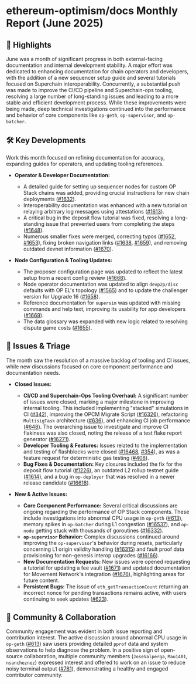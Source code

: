# ethereum-optimism/docs Monthly Report (June 2025)

## 🚀 Highlights
June was a month of significant progress in both external-facing documentation and internal development stability. A major effort was dedicated to enhancing documentation for chain operators and developers, with the addition of a new sequencer setup guide and several tutorials focused on Superchain interoperability. Concurrently, a substantial push was made to improve the CI/CD pipeline and Superchain-ops tooling, resolving a large number of long-standing issues and leading to a more stable and efficient development process. While these improvements were being made, deep technical investigations continued into the performance and behavior of core components like `op-geth`, `op-supervisor`, and `op-batcher`.

## 🛠️ Key Developments
Work this month focused on refining documentation for accuracy, expanding guides for operators, and updating tooling references.

- **Operator & Developer Documentation:**
    - A detailed guide for setting up sequencer nodes for custom OP Stack chains was added, providing crucial instructions for new chain deployments ([#1632](https://github.com/ethereum-optimism/docs/pull/1632)).
    - Interoperability documentation was enhanced with a new tutorial on relaying arbitrary log messages using attestations ([#1613](https://github.com/ethereum-optimism/docs/pull/1613)).
    - A critical bug in the deposit flow tutorial was fixed, resolving a long-standing issue that prevented users from completing the steps ([#1648](https://github.com/ethereum-optimism/docs/pull/1648)).
    - Numerous smaller fixes were merged, correcting typos ([#1652](https://github.com/ethereum-optimism/docs/pull/1652), [#1653](https://github.com/ethereum-optimism/docs/pull/1653)), fixing broken navigation links ([#1638](https://github.com/ethereum-optimism/docs/pull/1638), [#1659](https://github.com/ethereum-optimism/docs/pull/1659)), and removing outdated devnet information ([#1670](https://github.com/ethereum-optimism/docs/pull/1670)).

- **Node Configuration & Tooling Updates:**
    - The proposer configuration page was updated to reflect the latest setup from a recent config review ([#1668](https://github.com/ethereum-optimism/docs/pull/1668)).
    - Node operator documentation was updated to align `devp2p/disc` defaults with OP EL's topology ([#1565](https://github.com/ethereum-optimism/docs/pull/1565)) and to update the challenger version for Upgrade 16 ([#1658](https://github.com/ethereum-optimism/docs/pull/1658)).
    - Reference documentation for `supersim` was updated with missing commands and help text, improving its usability for app developers ([#1669](https://github.com/ethereum-optimism/docs/pull/1669)).
    - The data glossary was expanded with new logic related to resolving dispute game costs ([#1655](https://github.com/ethereum-optimism/docs/pull/1655)).

## 🐛 Issues & Triage
The month saw the resolution of a massive backlog of tooling and CI issues, while new discussions focused on core component performance and documentation needs.

- **Closed Issues:**
    - **CI/CD and Superchain-Ops Tooling Overhaul:** A significant number of issues were closed, marking a major milestone in improving internal tooling. This included implementing "stacked" simulations in CI ([#342](https://github.com/ethereum-optimism/docs/issues/342)), improving the OPCM Migrate Script ([#16326](https://github.com/ethereum-optimism/docs/issues/16326)), refactoring `MultisigTask` architecture ([#636](https://github.com/ethereum-optimism/docs/issues/636)), and enhancing CI job performance ([#648](https://github.com/ethereum-optimism/docs/issues/648)). The overarching issue to investigate and improve CI flakiness was also closed, noting the release of a test flake report generator ([#16271](https://github.com/ethereum-optimism/docs/issues/16271)).
    - **Developer Tooling & Features:** Issues related to the implementation and testing of flashblocks were closed ([#16468](https://github.com/ethereum-optimism/docs/issues/16468), [#354](https://github.com/ethereum-optimism/docs/issues/354)), as was a feature request for deterministic gas testing ([#408](https://github.com/ethereum-optimism/docs/issues/408)).
    - **Bug Fixes & Documentation:** Key closures included the fix for the deposit flow tutorial ([#1226](https://github.com/ethereum-optimism/docs/issues/1226)), an outdated L2 rollup testnet guide ([#1614](https://github.com/ethereum-optimism/docs/issues/1614)), and a bug in `op-deployer` that was resolved in a newer release candidate ([#16618](https://github.com/ethereum-optimism/docs/issues/16618)).

- **New & Active Issues:**
    - **Core Component Performance:** Several critical discussions are ongoing regarding the performance of OP Stack components. These include investigations into abnormal CPU usage in `op-geth` ([#613](https://github.com/ethereum-optimism/docs/issues/613)), memory spikes in `op-batcher` during L1 congestion ([#16537](https://github.com/ethereum-optimism/docs/issues/16537)), and `op-node` getting stuck with thousands of goroutines ([#16332](https://github.com/ethereum-optimism/docs/issues/16332)).
    - **`op-supervisor` Behavior:** Complex discussions continued around improving the `op-supervisor`'s behavior during resets, particularly concerning L1 origin validity handling ([#16315](https://github.com/ethereum-optimism/docs/issues/16315)) and fault proof data provisioning for non-genesis interop upgrades ([#16166](https://github.com/ethereum-optimism/docs/issues/16166)).
    - **New Documentation Requests:** New issues were opened requesting a tutorial for updating a fee vault ([#1671](https://github.com/ethereum-optimism/docs/issues/1671)) and updated documentation for Movement Network's integration ([#1676](https://github.com/ethereum-optimism/docs/issues/1676)), highlighting areas for future content.
    - **Persistent Bugs:** The issue of `eth_getTransactionCount` returning an incorrect nonce for pending transactions remains active, with users continuing to seek updates ([#623](https://github.com/ethereum-optimism/docs/issues/623)).

## 💬 Community & Collaboration
Community engagement was evident in both issue reporting and contribution interest. The active discussion around abnormal CPU usage in `op-geth` ([#613](https://github.com/ethereum-optimism/docs/issues/613)) saw users providing detailed `pprof` data and system observations to help diagnose the problem. In a positive sign of open-source collaboration, multiple community members (`JoseValperga`, `Mau1401`, `nsancheznez`) expressed interest and offered to work on an issue to reduce noisy terminal output ([#781](https://github.com/ethereum-optimism/docs/issues/781)), demonstrating a healthy and engaged contributor community.